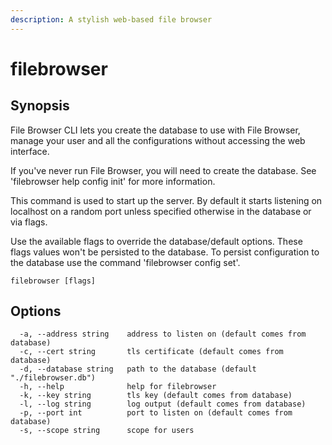 ```yaml
---
description: A stylish web-based file browser
---
```


# filebrowser

## Synopsis

File Browser CLI lets you create the database to use with File Browser, manage your user and all the configurations without accessing the web interface.

If you've never run File Browser, you will need to create the database. See 'filebrowser help config init' for more information.

This command is used to start up the server. By default it starts listening on localhost on a random port unless specified otherwise in the database or via flags.

Use the available flags to override the database/default options. These flags values won't be persisted to the database. To persist configuration to the database use the command 'filebrowser config set'.

```text
filebrowser [flags]
```

## Options

```text
  -a, --address string    address to listen on (default comes from database)
  -c, --cert string       tls certificate (default comes from database)
  -d, --database string   path to the database (default "./filebrowser.db")
  -h, --help              help for filebrowser
  -k, --key string        tls key (default comes from database)
  -l, --log string        log output (default comes from database)
  -p, --port int          port to listen on (default comes from database)
  -s, --scope string      scope for users
```


